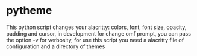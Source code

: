 # pytheme
This python script changes your alacritty: colors, font, font size, opacity, padding and cursor, in development for change omf prompt, you can pass the option -v for verbosity, for use this script you need a alacritty file of configuration and a directory of themes
